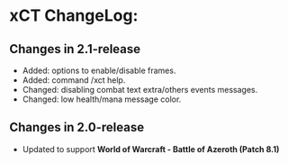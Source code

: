 # xCT ChangeLog:

## Changes in 2.1-release

+ Added: options to enable/disable frames.
+ Added: command /xct help.
+ Changed: disabling combat text extra/others events messages.
+ Changed: low health/mana message color.

## Changes in 2.0-release

+ Updated to support **World of Warcraft - Battle of Azeroth (Patch 8.1)**
